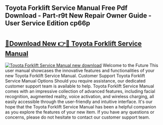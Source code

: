 ## Toyota Forklift Service Manual Free Pdf Download - Part-r9t New Repair Owner Guide - User Service Edition cp66p

# <h2><a href="http://bc76216.oget.top/?id=Toyota+Forklift+Service+Manual">🔗Download New 👉🔴 Toyota Forklift Service Manual</a></h2>

[![Toyota Forklift Service Manual new download](https://i.imgur.com/5g1atiW.png)](http://bc76216.oget.top/?id=Toyota+Forklift+Service+Manual)
Welcome to the Future This user manual showcases the innovative features and functionalities of your new Toyota Forklift Service Manual. Customer Support Toyota Forklift Service Manual Options Should you require assistance, our dedicated customer support team is available to help. Toyota Forklift Service Manual comes with an impressive collection of advanced features, including facial recognition, augmented reality, voice activation, and wireless charging, all easily accessible through the user-friendly and intuitive interface. It's our hope that the Toyota Forklift Service Manual has been a helpful companion as you explore the features of your new item. If you have any questions or concerns, please do not hesitate to contact our customer support team.
